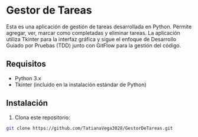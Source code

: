 # Gestor de Tareas
Esta es una aplicación de gestión de tareas desarrollada en Python. Permite agregar, ver, marcar
como completadas y eliminar tareas. La aplicación utiliza Tkinter para la interfaz gráfica y sigue
el enfoque de Desarrollo Guiado por Pruebas (TDD) junto con GitFlow para la gestión del código.
## Requisitos
- Python 3.x
- Tkinter (incluido en la instalación estándar de Python)
## Instalación
1. Clona este repositorio:
 ```bash
 git clone https://github.com/TatianaVega3028/GestorDeTareas.git
```
